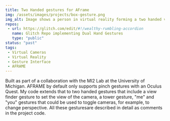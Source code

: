 ```yaml
---
title: Two Handed gestures for AFrame
img: /assets/images/projects/box-gesture.png
img_alt: Image shows a person in virtual reality forming a two handed view finder gesture with the index fingers and thumbs of the left and right hands form a rectangle. The code creates a rectangle that fits and orients to the rectangle formed by the fingers indicating a certain view to capture for the camera
repos: 
 - url: https://glitch.com/edit/#!/wealthy-rumbling-accordion
   name: Glitch Repo implementing Dual Hand Gestures
   type: "public"
status: "past"
tags:
 - Virtual Cameras
 - Virtual Reality
 - Gesture Interface
 - AFRAME
---
```

Built as part of a collaboration with the MI2 Lab at the University of Michigan. AFRAME by default only supports pinch gestures with an Oculus Quest. My code extends that to two handed gestures that include a view finder gesture to set the view of the camera, a tower gesture, "me" and "you" gestures that could be used to toggle cameras, for example, to change perspective. All these gesturesare described in detail as comments in the project code.